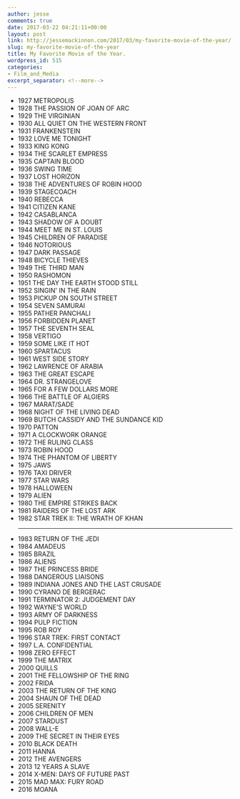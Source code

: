 ```yaml
---
author: jesse
comments: true
date: 2017-03-22 04:21:11+00:00
layout: post
link: http://jessemackinnon.com/2017/03/my-favorite-movie-of-the-year/
slug: my-favorite-movie-of-the-year
title: My Favorite Movie of the Year.
wordpress_id: 515
categories:
- Film_and_Media
excerpt_separator: <!--more-->
---
```


<!--more-->
<ul class="list--no-bullet">
  <li>1927 METROPOLIS</li>
  <li>1928 THE PASSION OF JOAN OF ARC</li>
  <li>1929 THE VIRGINIAN</li>
  <li>1930 ALL QUIET ON THE WESTERN FRONT</li>
  <li>1931 FRANKENSTEIN</li>
  <li>1932 LOVE ME TONIGHT</li>
  <li>1933 KING KONG</li>
  <li>1934 THE SCARLET EMPRESS</li>
  <li>1935 CAPTAIN BLOOD</li>
  <li>1936 SWING TIME</li>
  <li>1937 LOST HORIZON</li>
  <li>1938 THE ADVENTURES OF ROBIN HOOD
  <li>1939 STAGECOACH
  <li>1940 REBECCA
  <li>1941 CITIZEN KANE
  <li>1942 CASABLANCA
  <li>1943 SHADOW OF A DOUBT
  <li>1944 MEET ME IN ST. LOUIS
  <li>1945 CHILDREN OF PARADISE
  <li>1946 NOTORIOUS
  <li>1947 DARK PASSAGE
  <li>1948 BICYCLE THIEVES
  <li>1949 THE THIRD MAN
  <li>1950 RASHOMON
  <li>1951 THE DAY THE EARTH STOOD STILL
  <li>1952 SINGIN' IN THE RAIN
  <li>1953 PICKUP ON SOUTH STREET
  <li>1954 SEVEN SAMURAI
  <li>1955 PATHER PANCHALI
  <li>1956 FORBIDDEN PLANET
  <li>1957 THE SEVENTH SEAL
  <li>1958 VERTIGO
  <li>1959 SOME LIKE IT HOT
  <li>1960 SPARTACUS
  <li>1961 WEST SIDE STORY
  <li>1962 LAWRENCE OF ARABIA
  <li>1963 THE GREAT ESCAPE
  <li>1964 DR. STRANGELOVE
  <li>1965 FOR A FEW DOLLARS MORE
  <li>1966 THE BATTLE OF ALGIERS
  <li>1967 MARAT/SADE
  <li>1968 NIGHT OF THE LIVING DEAD
  <li>1969 BUTCH CASSIDY AND THE SUNDANCE KID
  <li>1970 PATTON
  <li>1971 A CLOCKWORK ORANGE
  <li>1972 THE RULING CLASS
  <li>1973 ROBIN HOOD
  <li>1974 THE PHANTOM OF LIBERTY
  <li>1975 JAWS
  <li>1976 TAXI DRIVER
  <li>1977 STAR WARS
  <li>1978 HALLOWEEN
  <li>1979 ALIEN
  <li>1980 THE EMPIRE STRIKES BACK
  <li>1981 RAIDERS OF THE LOST ARK
  <li>1982 STAR TREK II: THE WRATH OF KHAN</li>


  <hr>
  <li>1983 RETURN OF THE JEDI
  <li>1984 AMADEUS
  <li>1985 BRAZIL
  <li>1986 ALIENS
  <li>1987 THE PRINCESS BRIDE
  <li>1988 DANGEROUS LIAISONS
  <li>1989 INDIANA JONES AND THE LAST CRUSADE
  <li>1990 CYRANO DE BERGERAC
  <li>1991 TERMINATOR 2: JUDGEMENT DAY
  <li>1992 WAYNE'S WORLD
  <li>1993 ARMY OF DARKNESS
  <li>1994 PULP FICTION
  <li>1995 ROB ROY
  <li>1996 STAR TREK: FIRST CONTACT
  <li>1997 L.A. CONFIDENTIAL
  <li>1998 ZERO EFFECT
  <li>1999 THE MATRIX
  <li>2000 QUILLS
  <li>2001 THE FELLOWSHIP OF THE RING
  <li>2002 FRIDA
  <li>2003 THE RETURN OF THE KING
  <li>2004 SHAUN OF THE DEAD
  <li>2005 SERENITY
  <li>2006 CHILDREN OF MEN
  <li>2007 STARDUST
  <li>2008 WALL-E
  <li>2009 THE SECRET IN THEIR EYES
  <li>2010 BLACK DEATH
  <li>2011 HANNA
  <li>2012 THE AVENGERS
  <li>2013 12 YEARS A SLAVE
  <li>2014 X-MEN: DAYS OF FUTURE PAST
  <li>2015 MAD MAX: FURY ROAD
  <li>2016 MOANA</li>
